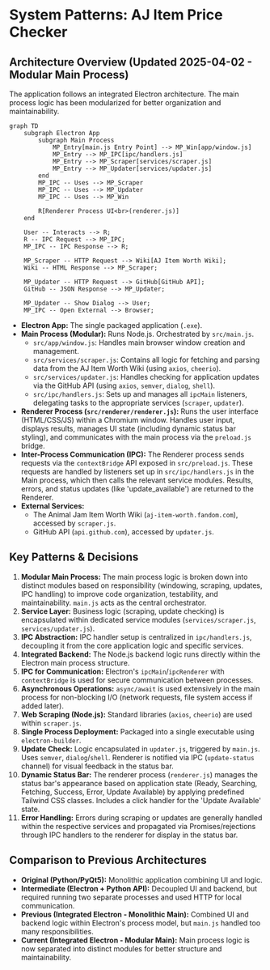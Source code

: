 # System Patterns: AJ Item Price Checker

## Architecture Overview (Updated 2025-04-02 - Modular Main Process)

The application follows an integrated Electron architecture. The main process logic has been modularized for better organization and maintainability.

```mermaid
graph TD
    subgraph Electron App
        subgraph Main Process
            MP_Entry[main.js Entry Point] --> MP_Win[app/window.js]
            MP_Entry --> MP_IPC[ipc/handlers.js]
            MP_Entry --> MP_Scraper[services/scraper.js]
            MP_Entry --> MP_Updater[services/updater.js]
        end
        MP_IPC -- Uses --> MP_Scraper
        MP_IPC -- Uses --> MP_Updater
        MP_IPC -- Uses --> MP_Win

        R[Renderer Process UI<br>(renderer.js)]
    end

    User -- Interacts --> R;
    R -- IPC Request --> MP_IPC;
    MP_IPC -- IPC Response --> R;

    MP_Scraper -- HTTP Request --> Wiki[AJ Item Worth Wiki];
    Wiki -- HTML Response --> MP_Scraper;

    MP_Updater -- HTTP Request --> GitHub[GitHub API];
    GitHub -- JSON Response --> MP_Updater;

    MP_Updater -- Show Dialog --> User;
    MP_IPC -- Open External --> Browser;

```

*   **Electron App:** The single packaged application (`.exe`).
*   **Main Process (Modular):** Runs Node.js. Orchestrated by `src/main.js`.
    *   `src/app/window.js`: Handles main browser window creation and management.
    *   `src/services/scraper.js`: Contains all logic for fetching and parsing data from the AJ Item Worth Wiki (using `axios`, `cheerio`).
    *   `src/services/updater.js`: Handles checking for application updates via the GitHub API (using `axios`, `semver`, `dialog`, `shell`).
    *   `src/ipc/handlers.js`: Sets up and manages all `ipcMain` listeners, delegating tasks to the appropriate services (`scraper`, `updater`).
*   **Renderer Process (`src/renderer/renderer.js`):** Runs the user interface (HTML/CSS/JS) within a Chromium window. Handles user input, displays results, manages UI state (including dynamic status bar styling), and communicates with the main process via the `preload.js` bridge.
*   **Inter-Process Communication (IPC):** The Renderer process sends requests via the `contextBridge` API exposed in `src/preload.js`. These requests are handled by listeners set up in `src/ipc/handlers.js` in the Main process, which then calls the relevant service modules. Results, errors, and status updates (like 'update_available') are returned to the Renderer.
*   **External Services:**
    *   The Animal Jam Item Worth Wiki (`aj-item-worth.fandom.com`), accessed by `scraper.js`.
    *   GitHub API (`api.github.com`), accessed by `updater.js`.

## Key Patterns & Decisions

1.  **Modular Main Process:** The main process logic is broken down into distinct modules based on responsibility (windowing, scraping, updates, IPC handling) to improve code organization, testability, and maintainability. `main.js` acts as the central orchestrator.
2.  **Service Layer:** Business logic (scraping, update checking) is encapsulated within dedicated service modules (`services/scraper.js`, `services/updater.js`).
3.  **IPC Abstraction:** IPC handler setup is centralized in `ipc/handlers.js`, decoupling it from the core application logic and specific services.
4.  **Integrated Backend:** The Node.js backend logic runs directly within the Electron main process structure.
5.  **IPC for Communication:** Electron's `ipcMain`/`ipcRenderer` with `contextBridge` is used for secure communication between processes.
6.  **Asynchronous Operations:** `async/await` is used extensively in the main process for non-blocking I/O (network requests, file system access if added later).
7.  **Web Scraping (Node.js):** Standard libraries (`axios`, `cheerio`) are used within `scraper.js`.
8.  **Single Process Deployment:** Packaged into a single executable using `electron-builder`.
9.  **Update Check:** Logic encapsulated in `updater.js`, triggered by `main.js`. Uses `semver`, `dialog`/`shell`. Renderer is notified via IPC (`update-status` channel) for visual feedback in the status bar.
10. **Dynamic Status Bar:** The renderer process (`renderer.js`) manages the status bar's appearance based on application state (Ready, Searching, Fetching, Success, Error, Update Available) by applying predefined Tailwind CSS classes. Includes a click handler for the 'Update Available' state.
11. **Error Handling:** Errors during scraping or updates are generally handled within the respective services and propagated via Promises/rejections through IPC handlers to the renderer for display in the status bar.

## Comparison to Previous Architectures

*   **Original (Python/PyQt5):** Monolithic application combining UI and logic.
*   **Intermediate (Electron + Python API):** Decoupled UI and backend, but required running two separate processes and used HTTP for local communication.
*   **Previous (Integrated Electron - Monolithic Main):** Combined UI and backend logic within Electron's process model, but `main.js` handled too many responsibilities.
*   **Current (Integrated Electron - Modular Main):** Main process logic is now separated into distinct modules for better structure and maintainability.
